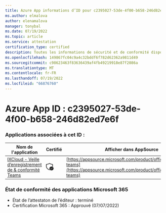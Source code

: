 ```yaml
---
title: Azure App informations d’ID pour c2395027-53de-4f00-b658-246d82ed7e6f
ms.author: elmalova
author: elenamalova
manager: tonybal
ms.date: 07/19/2022
ms.topic: article
ms.service: attestation
certification_type: certified
description: Toutes les informations de sécurité et de conformité disponibles pour c2395027-53de-4f00-b658-246d82ed7e6f.
ms.openlocfilehash: 149867fc04c9a4c32bddf6f782d62362a9811d49
ms.sourcegitcommit: c98623463f83636439af4fb49219918e87f2086a
ms.translationtype: MT
ms.contentlocale: fr-FR
ms.lasthandoff: 07/19/2022
ms.locfileid: "66876760"
---
```

# <a name="azure-app-id-c2395027-53de-4f00-b658-246d82ed7e6f"></a>Azure App ID : c2395027-53de-4f00-b658-246d82ed7e6f


### <a name="apps-associated-with-this-id"></a>Applications associées à cet ID :
| **Nom de l'application** | **Certifié** | **Afficher dans AppSource** |
|--------------|---------------|-----------------------|
| [IXCloud - Veille d’enregistrement de &amp; conformité Teams](../forward/numonix.nmx-teams.md) | <img alt="Certified application badge" src="../media/certified-badge.png" height="25" width="25" /> | [https://appsource.microsoft.com/product/office/numonix.nmx-teams](https://appsource.microsoft.com/product/office/numonix.nmx-teams) |

### <a name="microsoft-365-app-compliance-status"></a>État de conformité des applications Microsoft 365
- État de l’attestaton de l’éditeur : terminé
- Certification Microsoft 365 : Approuvé (07/07/2022)
